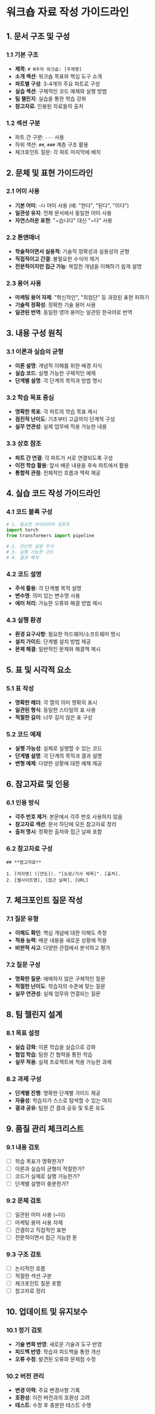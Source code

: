 # 워크숍 자료 작성 가이드라인

## 1. 문서 구조 및 구성

### 1.1 기본 구조

- **제목**: `# N주차 워크숍: [주제명]`
- **소개 섹션**: 워크숍 목표와 핵심 도구 소개
- **파트별 구성**: 3-4개의 주요 파트로 구성
- **실습 섹션**: 구체적인 코드 예제와 실행 방법
- **팀 챌린지**: 실습을 통한 학습 강화
- **참고자료**: 인용된 자료들의 출처

### 1.2 섹션 구분

- 파트 간 구분: `---` 사용
- 하위 섹션: `##`, `###` 계층 구조 활용
- 체크포인트 질문: 각 파트 마지막에 배치

## 2. 문체 및 표현 가이드라인

### 2.1 어미 사용

- **기본 어미**: `~다` 어미 사용 (예: "한다", "된다", "이다")
- **일관성 유지**: 전체 문서에서 동일한 어미 사용
- **자연스러운 표현**: "~습니다" 대신 "~다" 사용

### 2.2 톤앤매너

- **학술적이면서 실용적**: 기술적 정확성과 실용성의 균형
- **직접적이고 간결**: 불필요한 수식어 제거
- **전문적이지만 접근 가능**: 복잡한 개념을 이해하기 쉽게 설명

### 2.3 용어 사용

- **마케팅 용어 자제**: "혁신적인", "최첨단" 등 과장된 표현 피하기
- **기술적 정확성**: 정확한 기술 용어 사용
- **일관된 번역**: 동일한 영어 용어는 일관된 한국어로 번역

## 3. 내용 구성 원칙

### 3.1 이론과 실습의 균형

- **이론 설명**: 개념적 이해를 위한 배경 지식
- **실습 코드**: 실행 가능한 구체적인 예제
- **단계별 설명**: 각 단계의 목적과 방법 명시

### 3.2 학습 목표 중심

- **명확한 목표**: 각 파트의 학습 목표 제시
- **점진적 난이도**: 기초부터 고급까지 단계적 구성
- **실무 연관성**: 실제 업무에 적용 가능한 내용

### 3.3 상호 참조

- **파트 간 연결**: 각 파트가 서로 연결되도록 구성
- **이전 학습 활용**: 앞서 배운 내용을 후속 파트에서 활용
- **통합적 관점**: 전체적인 흐름과 맥락 제공

## 4. 실습 코드 작성 가이드라인

### 4.1 코드 블록 구성

```python
# 1. 필요한 라이브러리 임포트
import torch
from transformers import pipeline

# 2. 간단한 설명 주석
# 3. 실행 가능한 코드
# 4. 결과 해석
```

### 4.2 코드 설명

- **주석 활용**: 각 단계별 목적 설명
- **변수명**: 의미 있는 변수명 사용
- **에러 처리**: 가능한 오류와 해결 방법 제시

### 4.3 실행 환경

- **환경 요구사항**: 필요한 하드웨어/소프트웨어 명시
- **설치 가이드**: 단계별 설치 방법 제공
- **문제 해결**: 일반적인 문제와 해결책 제시

## 5. 표 및 시각적 요소

### 5.1 표 작성

- **명확한 헤더**: 각 열의 의미 명확히 표시
- **일관된 형식**: 동일한 스타일의 표 사용
- **적절한 길이**: 너무 길지 않은 표 구성

### 5.2 코드 예제

- **실행 가능성**: 실제로 실행할 수 있는 코드
- **단계별 설명**: 각 단계의 목적과 결과 설명
- **변형 예제**: 다양한 상황에 대한 예제 제공

## 6. 참고자료 및 인용

### 6.1 인용 방식

- **각주 번호 제거**: 본문에서 각주 번호 사용하지 않음
- **참고자료 섹션**: 문서 하단에 모든 참고자료 정리
- **출처 명시**: 정확한 출처와 접근 날짜 포함

### 6.2 참고자료 구성

```
## **참고자료**

1. [저자명] ([연도]). "[논문/기사 제목]". [출처].
2. [웹사이트명], [접근 날짜], [URL]
```

## 7. 체크포인트 질문 작성

### 7.1 질문 유형

- **이해도 확인**: 핵심 개념에 대한 이해도 측정
- **적용 능력**: 배운 내용을 새로운 상황에 적용
- **비판적 사고**: 다양한 관점에서 분석하고 평가

### 7.2 질문 구성

- **명확한 질문**: 애매하지 않은 구체적인 질문
- **적절한 난이도**: 학습자의 수준에 맞는 질문
- **실무 연관성**: 실제 업무와 연결되는 질문

## 8. 팀 챌린지 설계

### 8.1 목표 설정

- **실습 강화**: 이론 학습을 실습으로 강화
- **협업 학습**: 팀원 간 협력을 통한 학습
- **실무 적용**: 실제 프로젝트에 적용 가능한 과제

### 8.2 과제 구성

- **단계별 진행**: 명확한 단계별 가이드 제공
- **자율성**: 학습자가 스스로 탐색할 수 있는 여지
- **결과 공유**: 팀원 간 결과 공유 및 토론 유도

## 9. 품질 관리 체크리스트

### 9.1 내용 검토

- [ ] 학습 목표가 명확한가?
- [ ] 이론과 실습의 균형이 적절한가?
- [ ] 코드가 실제로 실행 가능한가?
- [ ] 단계별 설명이 충분한가?

### 9.2 문체 검토

- [ ] 일관된 어미 사용 (~다)
- [ ] 마케팅 용어 사용 자제
- [ ] 간결하고 직접적인 표현
- [ ] 전문적이면서 접근 가능한 톤

### 9.3 구조 검토

- [ ] 논리적인 흐름
- [ ] 적절한 섹션 구분
- [ ] 체크포인트 질문 포함
- [ ] 참고자료 정리

## 10. 업데이트 및 유지보수

### 10.1 정기 검토

- **기술 변화 반영**: 새로운 기술과 도구 반영
- **피드백 반영**: 학습자 피드백을 통한 개선
- **오류 수정**: 발견된 오류와 문제점 수정

### 10.2 버전 관리

- **변경 이력**: 주요 변경사항 기록
- **호환성**: 이전 버전과의 호환성 고려
- **테스트**: 수정 후 충분한 테스트 수행
